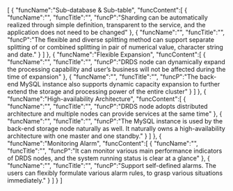 [
	{
		"funcName":"Sub-database & Sub-table",
		"funcContent":[
			{
				"funcName":"",
				"funcTitle":"",
				"funcP":"Sharding can be automatically realized through simple definition, transparent to the service, and the application does not need to be changed"
			},
			{
				"funcName":"",
				"funcTitle":"",
				"funcP":"The flexible and diverse splitting method can support separate splitting of or combined splitting in pair of numerical value, character string and date."
			}
		]
	},
	{
		"funcName":"Flexible Expansion",
		"funcContent":[
			{
				"funcName":"",
				"funcTitle":"",
				"funcP":"DRDS node can dynamically expand the processing capability and user’s business will not be affected during the time of expansion"
			},
			{
				"funcName":"",
				"funcTitle":"",
				"funcP":"The back-end MySQL instance also supports dynamic capacity expansion to further extend the storage and processing power of the entire cluster"
			}
		]
	},
	{
		"funcName":"High-availability Architecture",
		"funcContent":[
			{
				"funcName":"",
				"funcTitle":"",
				"funcP":"DRDS node adopts distributed architecture and multiple nodes can provide services at the same time"
			},
			{
				"funcName":"",
				"funcTitle":"",
				"funcP":"The MySQL instance is used by the back-end storage node naturally as well. It naturally owns a high-availability architecture with one master and one standby."
			}
		]
	},
	{
		"funcName":"Monitoring Alarm",
		"funcContent":[
			{
				"funcName":"",
				"funcTitle":"",
				"funcP":"It can monitor various main performance indicators of DRDS nodes, and the system running status is clear at a glance"
			},
			{
				"funcName":"",
				"funcTitle":"",
				"funcP":"Support self-defined alarms. The users can flexibly formulate various alarm rules, to grasp various situations immediately."
			}
		]
	}
]